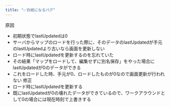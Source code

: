 ```yaml
---
title: "✅白紙になるバグ"
---
```


原因
- 初期状態でlastUpdatedは0
- サーバからマップのロードを行った際に、そのデータのlastUpdatedが手元のlastUpdatedより古いなら画面を更新しない
- ロード時にlastUpdatedを更新するのを忘れていた
- その結果「マップをロードして、編集せずに別名保存」をやった場合にlastUpdatedが0のデータができる
- これをロードした時、手元が0、ロードしたものが0なので画面更新が行われない
修正
- ロード時にlastUpdatedを更新する
- 既にlastUpdatedが0の壊れたデータができているので、ワークアラウンドとして0の場合には現在時刻で上書きする
